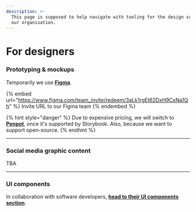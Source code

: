 ```yaml
---
description: >-
  This page is supposed to help navigate with tooling for the design scope in
  our organisation.
---
```


# For designers

### Prototyping & mockups

Temporarily we use [**Figma**](https://figma.com/).

{% embed url="https://www.figma.com/team_invite/redeem/3aLk1rgEt62DxH9CxNa1Qh" %}
Invite URL to our Figma team
{% endembed %}

{% hint style="danger" %}
Due to expensive pricing, we will switch to [**Penpot**](https://penpot.app), once it's supported by Storybook. Also, because we want to support open-source.
{% endhint %}

***

### Social media graphic content

TBA

***

### UI components

In collaboration with software developers, [**head to their UI components section**](for-developers.md#ui-components).
